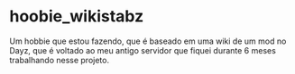 # hoobie_wikistabz
Um hobbie que estou fazendo, que é baseado em uma wiki de um mod no Dayz, que é voltado ao meu antigo servidor que fiquei durante 6 meses trabalhando nesse projeto.
